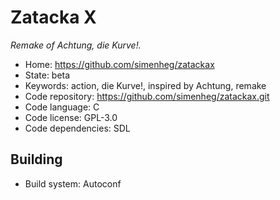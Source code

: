 # Zatacka X

_Remake of Achtung, die Kurve!._

- Home: https://github.com/simenheg/zatackax
- State: beta
- Keywords: action, die Kurve!, inspired by Achtung, remake
- Code repository: https://github.com/simenheg/zatackax.git
- Code language: C
- Code license: GPL-3.0
- Code dependencies: SDL

## Building

- Build system: Autoconf
